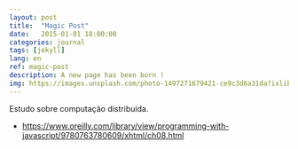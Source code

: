 ```yaml
---
layout: post
title:  "Magic Post"
date:   2015-01-01 18:00:00
categories: journal
tags: [jekyll]
lang: en
ref: magic-post
description: A new page has been born !
img: https://images.unsplash.com/photo-1497271679421-ce9c3d6a31da?ixlib=rb-0.3.5&s=fb2bf45324ffdbe8780fc90bb813a35e&auto=format&fit=crop&w=1051&q=80
---
```


Estudo sobre computação distribuida.


* https://www.oreilly.com/library/view/programming-with-javascript/9780763780609/xhtml/ch08.html

